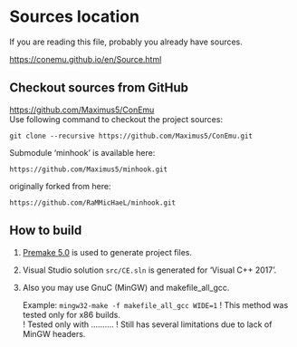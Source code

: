 # Sources location

If you are reading this file, probably you already have sources.

https://conemu.github.io/en/Source.html


## Checkout sources from GitHub

https://github.com/Maximus5/ConEmu  
Use following command to checkout the project sources:

    git clone --recursive https://github.com/Maximus5/ConEmu.git

Submodule ‘minhook’ is available here:
  
    https://github.com/Maximus5/minhook.git

originally forked from here:
  
    https://github.com/RaMMicHaeL/minhook.git


## How to build

1. [Premake 5.0](https://premake.github.io/) is used to generate project files.

2. Visual Studio solution `src/CE.sln` is generated for ‘Visual C++ 2017’.

3. Also you may use GnuC (MinGW) and makefile_all_gcc.

   Example: `mingw32-make -f makefile_all_gcc WIDE=1`
   ! This method was tested only for x86 builds.  
   ! Tested only with ..........
   ! Still has several limitations due to lack of MinGW headers.
